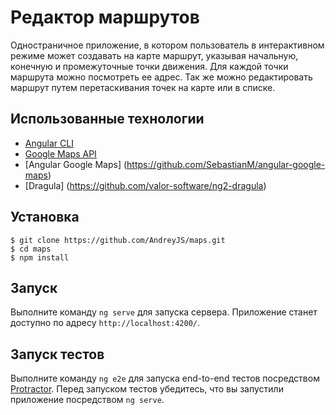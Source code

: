 # Редактор маршрутов

 Одностраничное приложение, в котором пользователь в интерактивном режиме может создавать на карте маршрут, указывая начальную, конечную и промежуточные точки движения. Для каждой точки маршрута можно посмотреть ее адрес. Так же можно редактировать маршрут путем перетаскивания точек на карте или в списке.

## Использованные технологии

 * [Angular CLI](https://github.com/angular/angular-cli)
 * [Google Maps API](https://developers.google.com/maps/documentation/javascript/?hl=ru)
 * [Angular Google Maps] (https://github.com/SebastianM/angular-google-maps)
 * [Dragula] (https://github.com/valor-software/ng2-dragula) 

## Установка

```
$ git clone https://github.com/AndreyJS/maps.git
$ cd maps
$ npm install
```

## Запуск

Выполните команду `ng serve` для запуска сервера. Приложение станет доступно по адресу `http://localhost:4200/`.

## Запуск тестов

Выполните команду `ng e2e` для запуска end-to-end тестов посредством [Protractor](http://www.protractortest.org/).
Перед запуском тестов убедитесь, что вы запустили приложение посредством `ng serve`.